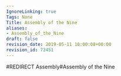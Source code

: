 ```yaml
---
IgnoreLinking: true
Tags: None
Title: Assembly of the Nine
aliases:
- Assembly_of_the_Nine
draft: false
revision_date: 2019-05-11 10:00:08+00:00
revision_id: 72451
---
```


#REDIRECT Assembly#Assembly of the Nine
